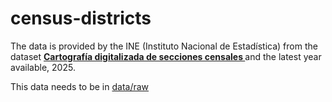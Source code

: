# census-districts

The data is provided by the INE (Instituto Nacional de Estadística) from the dataset **[Cartografía digitalizada de secciones censales
](https://www.ine.es/ss/Satellite?L=es_ES&c=Page&cid=1259952026632&p=1259952026632&pagename=ProductosYServicios%2FPYSLayout#:~:text=Cartograf%C3%ADa%20digitalizada%20de%20secciones%20censales)** and the latest year available, 2025.

This data needs to be in [data/raw](data/raw/)